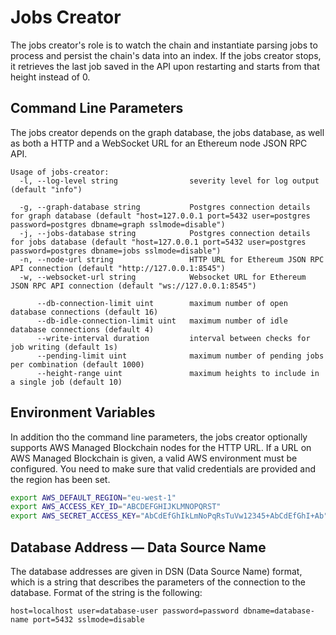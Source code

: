 # Jobs Creator

The jobs creator's role is to watch the chain and instantiate parsing jobs to process and persist the chain's data into an index.
If the jobs creator stops, it retrieves the last job saved in the API upon restarting and starts from that height instead of 0.

## Command Line Parameters

The jobs creator depends on the graph database, the jobs database, as well as both a HTTP and a WebSocket URL for an Ethereum node JSON RPC API.

```
Usage of jobs-creator:
  -l, --log-level string                severity level for log output (default "info")

  -g, --graph-database string           Postgres connection details for graph database (default "host=127.0.0.1 port=5432 user=postgres password=postgres dbname=graph sslmode=disable")
  -j, --jobs-database string            Postgres connection details for jobs database (default "host=127.0.0.1 port=5432 user=postgres password=postgres dbname=jobs sslmode=disable")
  -n, --node-url string                 HTTP URL for Ethereum JSON RPC API connection (default "http://127.0.0.1:8545")
  -w, --websocket-url string            Websocket URL for Ethereum JSON RPC API connection (default "ws://127.0.0.1:8545")
  
      --db-connection-limit uint        maximum number of open database connections (default 16)
      --db-idle-connection-limit uint   maximum number of idle database connections (default 4)
      --write-interval duration         interval between checks for job writing (default 1s)
      --pending-limit uint              maximum number of pending jobs per combination (default 1000)
      --height-range uint               maximum heights to include in a single job (default 10)
```

## Environment Variables

In addition tho the command line parameters, the jobs creator optionally supports AWS Managed Blockchain nodes for the HTTP URL.
If a URL on AWS Managed Blockchain is given, a valid AWS environment must be configured.
You need to make sure that valid credentials are provided  and the region has been set.

```sh
export AWS_DEFAULT_REGION="eu-west-1"
export AWS_ACCESS_KEY_ID="ABCDEFGHIJKLMNOPQRST"
export AWS_SECRET_ACCESS_KEY="AbCdEfGhIkLmNoPqRsTuVw12345+AbCdEfGhI+Ab"
```

## Database Address — Data Source Name

The database addresses are given in DSN (Data Source Name) format, which is a string that describes the parameters of the connection to the database.
Format of the string is the following:

```
host=localhost user=database-user password=password dbname=database-name port=5432 sslmode=disable
```
